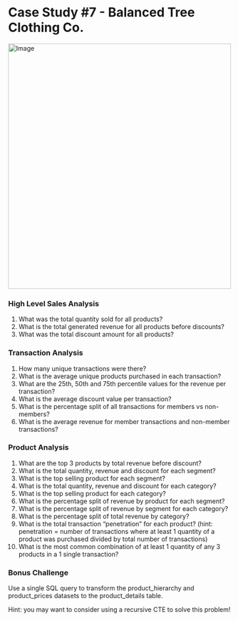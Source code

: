 # Case Study #7 - Balanced Tree Clothing Co.

<img src="https://github.com/Praneetbond/8Week_SQL_Challenge/assets/126821894/8052ea6c-995b-48da-a842-a2e907b20fc9" alt="Image" width="500" height="550">

### High Level Sales Analysis
1. What was the total quantity sold for all products?
2. What is the total generated revenue for all products before discounts?
3. What was the total discount amount for all products?

### Transaction Analysis
1. How many unique transactions were there?
2. What is the average unique products purchased in each transaction?
3. What are the 25th, 50th and 75th percentile values for the revenue per transaction?
4. What is the average discount value per transaction?
5. What is the percentage split of all transactions for members vs non-members?
6. What is the average revenue for member transactions and non-member transactions?

### Product Analysis
1. What are the top 3 products by total revenue before discount?
2. What is the total quantity, revenue and discount for each segment?
3. What is the top selling product for each segment?
4. What is the total quantity, revenue and discount for each category?
5. What is the top selling product for each category?
6. What is the percentage split of revenue by product for each segment?
7. What is the percentage split of revenue by segment for each category?
8. What is the percentage split of total revenue by category?
9. What is the total transaction “penetration” for each product? (hint: penetration = number of transactions where at least 1 quantity of a product was purchased divided by total number of transactions)
10. What is the most common combination of at least 1 quantity of any 3 products in a 1 single transaction?

### Bonus Challenge
Use a single SQL query to transform the product_hierarchy and product_prices datasets to the product_details table.

Hint: you may want to consider using a recursive CTE to solve this problem!
